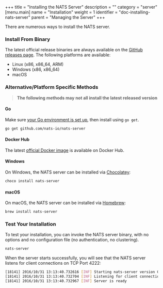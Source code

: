 +++
title = "Installing the NATS Server"
description = ""
category = "server"
[menu.main]
  name = "Installation"
  weight = 1
  identifier = "doc-installing-nats-server"
  parent = "Managing the Server"
+++

There are numerous ways to install the NATS server.

### Install From Binary

The latest official release binaries are always available on the [GitHub releases page](https://github.com/nats-io/nats-server/releases). The following platforms are available:

* Linux (x86, x86_64, ARM)
* Windows (x86, x86_64)
* macOS

### Alternative/Platform Specific Methods

> **The following methods may not all install the latest released version**

#### Go

Make sure [your Go environment is set up](/documentation/additional_documentation/go-install/), then install using `go get`.

```sh
go get github.com/nats-io/nats-server
```

#### Docker Hub

The latest [official Docker image](https://hub.docker.com/_/nats/) is available on Docker Hub.

#### Windows

On Windows, the NATS server can be installed via [Chocolatey](https://chocolatey.org/packages/nats-server):

```sh
choco install nats-server
```

#### macOS

On macOS, the NATS server can be installed via [Homebrew](http://brewformulas.org/nats-server):

```sh
brew install nats-server
```

### Test Your Installation

To test your installation, you can invoke the NATS server binary, with no options and no configuration file (no authentication, no clustering).

```sh
nats-server
```

When the server starts successfully, you will see that the NATS server listens for client connections on TCP Port 4222:

```sh
[18141] 2016/10/31 13:13:40.732616 [INF] Starting nats-server version 0.9.4
[18141] 2016/10/31 13:13:40.732704 [INF] Listening for client connections on 0.0.0.0:4222
[18141] 2016/10/31 13:13:40.732967 [INF] Server is ready
```
